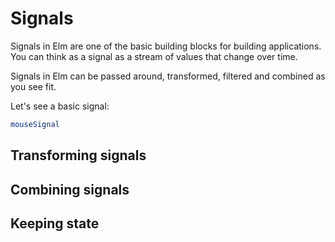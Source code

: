 # Signals

Signals in Elm are one of the basic building blocks for building applications. You can think as a signal as a stream of values that change over time.

Signals in Elm can be passed around, transformed, filtered and combined as you see fit.

Let's see a basic signal:

```elm
mouseSignal
```

## Transforming signals



## Combining signals

## Keeping state

